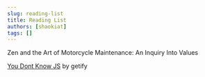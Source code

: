 ```yaml
---
slug: reading-list
title: Reading List
authors: [shaokiat]
tags: []
---
```


Zen and the Art of Motorcycle Maintenance: An Inquiry Into Values

[You Dont Know JS](https://github.com/getify/You-Dont-Know-JS)
by getify
